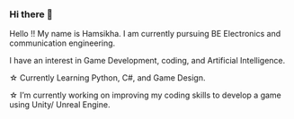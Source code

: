 ### Hi there 👋
Hello !! My name is Hamsikha. I am currently pursuing BE Electronics and communication engineering.

I have an interest in Game Development, coding, and Artificial Intelligence. 

☆ Currently Learning Python, C#, and Game Design.

☆ I’m currently working on improving my coding skills to develop a game using Unity/ Unreal Engine.

<!--
**hr-22/hr-22** is a ✨ _special_ ✨ repository because its `README.md` (this file) appears on your GitHub profile.

Here are some ideas to get you started:

- 🔭 I’m currently working on ...
- 🌱 I’m currently learning ...
- 👯 I’m looking to collaborate on ...
- 🤔 I’m looking for help with ...
- 💬 Ask me about ...
- 📫 How to reach me: ...
- 😄 Pronouns: ...
- ⚡ Fun fact: ...
-->
